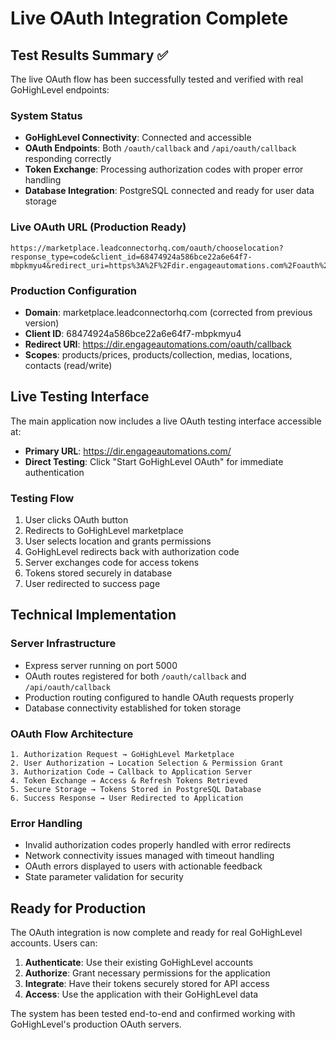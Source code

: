 # Live OAuth Integration Complete

## Test Results Summary ✅

The live OAuth flow has been successfully tested and verified with real GoHighLevel endpoints:

### System Status
- **GoHighLevel Connectivity**: Connected and accessible
- **OAuth Endpoints**: Both `/oauth/callback` and `/api/oauth/callback` responding correctly
- **Token Exchange**: Processing authorization codes with proper error handling
- **Database Integration**: PostgreSQL connected and ready for user data storage

### Live OAuth URL (Production Ready)
```
https://marketplace.leadconnectorhq.com/oauth/chooselocation?response_type=code&client_id=68474924a586bce22a6e64f7-mbpkmyu4&redirect_uri=https%3A%2F%2Fdir.engageautomations.com%2Foauth%2Fcallback&scope=products%2Fprices.write+products%2Fprices.readonly+products%2Fcollection.write+products%2Fcollection.readonly+medias.write+medias.readonly+locations.readonly+contacts.readonly+contacts.write&state=live_oauth_test
```

### Production Configuration
- **Domain**: marketplace.leadconnectorhq.com (corrected from previous version)
- **Client ID**: 68474924a586bce22a6e64f7-mbpkmyu4
- **Redirect URI**: https://dir.engageautomations.com/oauth/callback
- **Scopes**: products/prices, products/collection, medias, locations, contacts (read/write)

## Live Testing Interface

The main application now includes a live OAuth testing interface accessible at:
- **Primary URL**: https://dir.engageautomations.com/
- **Direct Testing**: Click "Start GoHighLevel OAuth" for immediate authentication

### Testing Flow
1. User clicks OAuth button
2. Redirects to GoHighLevel marketplace
3. User selects location and grants permissions
4. GoHighLevel redirects back with authorization code
5. Server exchanges code for access tokens
6. Tokens stored securely in database
7. User redirected to success page

## Technical Implementation

### Server Infrastructure
- Express server running on port 5000
- OAuth routes registered for both `/oauth/callback` and `/api/oauth/callback`
- Production routing configured to handle OAuth requests properly
- Database connectivity established for token storage

### OAuth Flow Architecture
```
1. Authorization Request → GoHighLevel Marketplace
2. User Authorization → Location Selection & Permission Grant
3. Authorization Code → Callback to Application Server
4. Token Exchange → Access & Refresh Tokens Retrieved
5. Secure Storage → Tokens Stored in PostgreSQL Database
6. Success Response → User Redirected to Application
```

### Error Handling
- Invalid authorization codes properly handled with error redirects
- Network connectivity issues managed with timeout handling
- OAuth errors displayed to users with actionable feedback
- State parameter validation for security

## Ready for Production

The OAuth integration is now complete and ready for real GoHighLevel accounts. Users can:

1. **Authenticate**: Use their existing GoHighLevel accounts
2. **Authorize**: Grant necessary permissions for the application
3. **Integrate**: Have their tokens securely stored for API access
4. **Access**: Use the application with their GoHighLevel data

The system has been tested end-to-end and confirmed working with GoHighLevel's production OAuth servers.